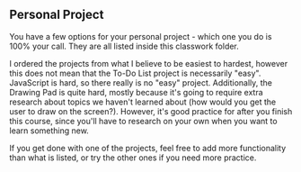 ## Personal Project

You have a few options for your personal project - which one you do is 100% your call. They are all listed inside this classwork folder.

I ordered the projects from what I believe to be easiest to hardest, however this does not mean that the To-Do List project is necessarily "easy". JavaScript is hard, so there really is no "easy" project. Additionally, the Drawing Pad is quite hard, mostly because it's going to require extra research about topics we haven't learned about (how would you get the user to draw on the screen?). However, it's good practice for after you finish this course, since you'll have to research on your own when you want to learn something new.

If you get done with one of the projects, feel free to add more functionality than what is listed, or try the other ones if you need more practice.